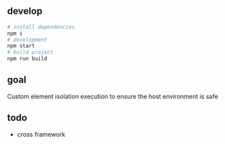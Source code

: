 ## develop

```bash
# install dependencies
npm i
# development
npm start
# build project
npm run build
```

## goal

Custom element isolation execution to ensure the host environment is safe


## todo

* cross framework